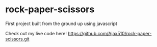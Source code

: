 # rock-paper-scissors
First project built from the ground up using javascript

Check out my live code here! https://github.com/Ajax510/rock-paper-scissors.git
